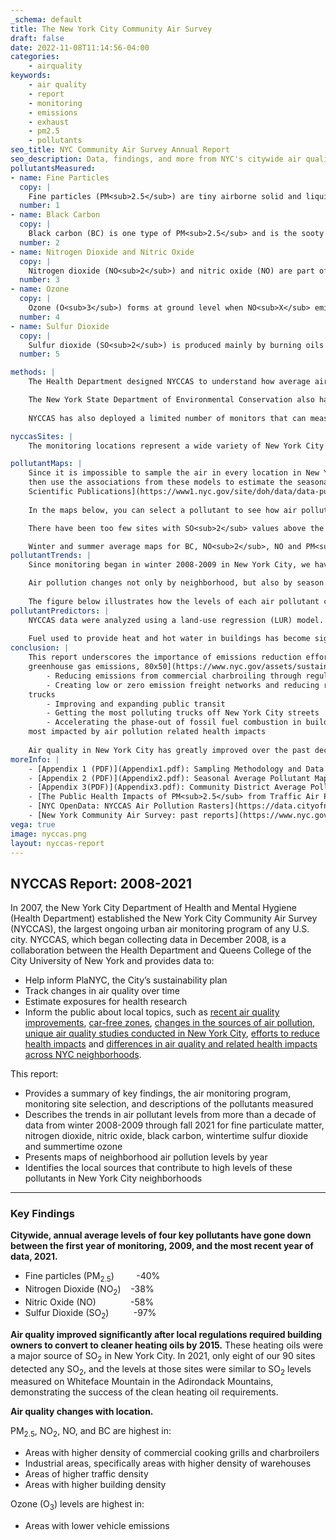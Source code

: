 ```yaml
---
_schema: default
title: The New York City Community Air Survey
draft: false
date: 2022-11-08T11:14:56-04:00
categories:
    - airquality
keywords:
    - air quality
    - report
    - monitoring
    - emissions
    - exhaust
    - pm2.5
    - pollutants
seo_title: NYC Community Air Survey Annual Report
seo_description: Data, findings, and more from NYC's citywide air quality monitoring program.
pollutantsMeasured:
- name: Fine Particles
  copy: | 
    Fine particles (PM<sub>2.5</sub>) are tiny airborne solid and liquid particles less than 2.5 microns in diameter. PM<sub>2.5</sub> is the most harmful urban air pollutant. It is small enough to penetrate deep into the lungs and enter the bloodstream, which can worsen lung and heart disease and lead to hospital admissions and premature deaths. PM<sub>2.5</sub> can either be directly emitted or formed in the atmosphere from other pollutants. Fuel combustion in vehicles, boilers in buildings, power plants, construction equipment, marine vessels and commercial cooking are all common sources of PM<sub>2.5</sub>. Between 20% and 30% of the PM<sub>2.5</sub> in New York City's air comes from sources in areas upwind from the city, such as coal-burning power plants in the Midwest.
  number: 1
- name: Black Carbon
  copy: |
    Black carbon (BC) is one type of PM<sub>2.5</sub> and is the sooty black material emitted from gas and diesel engines, coal-fired power plants and other sources that burn fossil fuels. It comprises up to 20% of fine particulate matter in New York City. Unlike other fine particles, BC is primarily from local sources. Inhalation of BC is associated with health problems, including respiratory and cardiovascular disease, cancer and birth defects. BC also contributes to climate change by altering the patterns of rain and clouds.
  number: 2
- name: Nitrogen Dioxide and Nitric Oxide
  copy: |
    Nitrogen dioxide (NO<sub>2</sub>) and nitric oxide (NO) are part of a group of pollutants called "oxides of nitrogen" (NO<sub>X</sub>). Exposures to NO<sub>X</sub> are linked to increased emergency department visits and hospitalizations for respiratory conditions, particularly asthma. NO<sub>X</sub> also reacts with other compounds in the atmosphere to form PM<sub>2.5</sub> and ozone. A variety of combustion sources produce NO<sub>X</sub> in New York City, including motor vehicles, buildings, marine vessels and construction equipment.
  number: 3
- name: Ozone
  copy: |
    Ozone (O<sub>3</sub>) forms at ground level when NO<sub>X</sub> emissions combine with sunlight and other airborne pollutants. Measured O<sub>3</sub> concentrations are often highest in the summer and downwind from areas with high NO<sub>X</sub> emissions, such as places with high traffic density. In areas with heavy traffic, NO<sub>X</sub> reacts with any ground-level O<sub>3</sub> to reduce O<sub>3</sub> concentrations. As a result, NYCCAS has measured lower O<sub>3</sub> levels near roadways, in city centers and in other areas of high NO<sub>X</sub> emissions density. Higher levels of O<sub>3</sub> are seen in areas away from dense traffic and building emissions.
  number: 4
- name: Sulfur Dioxide
  copy: |
    Sulfur dioxide (SO<sub>2</sub>) is produced mainly by burning oils with high sulfur content, such as No. 4 and No. 6 oil (also known as residual fuel oil), or high-sulfur No. 2 oil. The primary use of fuel oil in NYC is to heat buildings and water, which is why we only monitor it in the winter. Some high-sulfur oil is also used to generate electricity and power marine vessels. SO<sub>2</sub> exposures can worsen lung diseases, causing hospitalizations and emergency department visits for asthma and other respiratory conditions. SO<sub>2</sub> also contributes to the formation of PM<sub>2.5</sub> in the atmosphere, resulting in PM<sub>2.5</sub> exposures downwind of SO<sub>2</sub> emissions.
  number: 5

methods: |
    The Health Department designed NYCCAS to understand how average air pollution levels vary from place to place within New York City. NYCCAS staff mount samplers on street light poles 10 to 12 feet off the ground along residential and commercial streets and in parks. The monitors use a small battery-powered pump and filters to collect air samples. Our air samplers are deployed at each NYCCAS site once each season and collect data for a two-week period. Samples are collected in all seasons for NO, NO<sub>2</sub>, PM<sub>2.5</sub> and BC; in the summer for O<sub>3</sub>; and in the winter for SO<sub>2</sub>. For more details on sample collection methods, see [Appendix 1 (PDF)](Appendix1.pdf).

    The New York State Department of Environmental Conservation also has a network of 19 air quality monitors in New York City that are required by the Federal government, but they are mounted on building roofs. We placed our air samplers at street level to measure pollution where people spend time, and where traffic-related pollution levels are usually higher.
    
    NYCCAS has also deployed a limited number of monitors that can measure PM<sub>2.5</sub> levels in real time. These monitors allow us to monitor air pollution as it changes based on the time of day, weather or due to local pollution sources, such as heavy-duty trucks. [Get data on real-time air quality](../realtime/).

nyccasSites: |
    The monitoring locations represent a wide variety of New York City environments – sidewalks, busy streets, parks and quiet neighborhood roads. Most of the sites (80%) were chosen by the Health Department to ensure representation in all types of neighborhoods, including residential, commercial and industrial areas. The locations vary in how many trees they have and in the density of traffic and buildings. The remaining sites were selected because they are near potentially high-emission locations that were not captured in the initial assignment. These include Times Square, the Port Authority Bus Terminal and the entrance to the Holland Tunnel. The number of sites has changed over the years as we have learned about air quality in our city. In 2021, we monitored 78 routine locations and an additional 15 sites in low-income neighborhoods that would benefit from additional monitoring to understand potential sources of emissions. We refer to these as Environmental Justice Sites, in <span style="font-weight:bold; color:green">green</span> on the map. [More about monitoring at Environmental Justice Sites](../../../data-stories/AQsnapshots/).

pollutantMaps: |
    Since it is impossible to sample the air in every location in New York City, we monitor representative sites to determine how pollution levels vary in relation to traffic, buildings, trees and other neighborhood factors. We use NYCCAS monitoring data along with data on land use, traffic, building emissions and other neighborhood factors around the monitors to build a land-use regression (LUR) model. We
    then use the associations from these models to estimate the seasonal average air pollution levels at locations across the city, including places where no NYCCAS measurements were collected. For more details on emission source data, see [Appendix 1 (PDF)](Appendix1.pdf). For more details on the analysis methods, see []NYCCAS
    Scientific Publications](https://www1.nyc.gov/site/doh/data/data-publications/air-quality-nyc-community-air-survey.page#nyccas-pubs).
    
    In the maps below, you can select a pollutant to see how air pollution is distributed throughout the city and how it has changed over time. The city’s air quality has changed significantly since NYCCAS began monitoring, as can be seen in the maps below. The levels of BC, NO<sub>2</sub>, NO, SO<sub>2</sub> and PM<sub>2.5</sub> have been significantly reduced citywide. The areas where we see the highest levels of these pollutants has also shifted.</p> <p>Over time, there are better data available for us to understand the relationships between land use and pollution, and the air pollution patterns have shifted as the city changes. Although industrial land use has been a primary indicator of BC, NO, NO<sub>2</sub> and PM<sub>2.5</sub> pollution in the past, in the most recent years of data we see evidence that density of warehouses with loading docks better explains the difference in pollution levels between neighborhoods.  Areas with a density of warehouses, such as Newtown Creek area in Queens and Brooklyn, near JFK airport, Sunset Park in Brooklyn and Hunts Point in the Bronx, higher levels of pollution.

    There have been too few sites with SO<sub>2</sub> values above the detection limit for us to include data after winter 2017-2018 in these maps and charts. SO<sub>2</sub> levels have gone down dramatically since  [Local Law 43 of 2010 prohibited the burning of heavy fuel oil (No. 6) in New York City buildings (PDF)](https://www1.nyc.gov/assets/dep/downloads/pdf/air/local-law-43-biodiesel-fuel-requirement.pdf). Historical maps for SO<sub>2</sub> and other pollutants are available by clicking on the “All years” button below.

    Winter and summer average maps for BC, NO<sub>2</sub>, NO and PM<sub>2.5</sub> are available in [Appendix 2 (PDF)](Appendix2.pdf).
pollutantTrends: |
    Since monitoring began in winter 2008-2009 in New York City, we have seen a decrease in most of the air pollutants we measure. However, the concentrations of NO<sub>2</sub>, NO and PM<sub>2.5</sub> continue to be higher in industrial zones with more diesel truck traffic, neighborhoods with large numbers of restaurants, and areas of higher traffic and building density.

    Air pollution changes not only by neighborhood, but also by season. Some pollutants are highest in certain seasons of the year because of either weather patterns or emissions sources. For example, O<sub>3</sub> is produced when NO and NO<sub>2</sub> and other airborne pollutants react in the presence of heat and sunlight. Therefore, we only monitor O<sub>3</sub> in the summer when direct sunlight is highest and days are longer.
    
    The figure below illustrates how the levels of each air pollutant change by season from winter 2008-2009 to fall 2021. We compare trends among locations with high, medium and low densities of the most common sources of each pollutant.
pollutantPredictors: |
    NYCCAS data were analyzed using a land-use regression (LUR) model. LUR models estimate associations among pollution levels, average traffic, building emissions, land use and other neighborhood factors around the monitoring sites. The pollution sources that contribute most to differences in concentrations of NO, NO<sub>2</sub>, BC, and PM<sub>2.5</sub> across NYC are listed in the table below. SO<sub>2</sub> is now so low in NYC that it is not possible to build a LUR model for the most recent years of data.
    
    Fuel used to provide heat and hot water in buildings has become significantly cleaner under state and local regulations requiring use of cleaner burning fuels. As a result, commercial charbroiling and grilling operations have become a more important source of PM<sub>2.5</sub> emissions over the past several years. The number of commercial cooking charbroilers and grills in an area now explains PM<sub>2.5</sub> and Black Carbon differences among neighborhoods better than building emissions. For more information on these changes, see [Tracking changes in New York City's sources of air pollution](../../data-stories/aq-cooking).
conclusion: |
    This report underscores the importance of emissions reduction efforts over the past decade and highlights the continued need to reduce emissions citywide. The City’s sustainability plan, PlaNYC, and its [roadmap to reduce
    greenhouse gas emissions, 80x50](https://www.nyc.gov/assets/sustainability/downloads/pdf/publications/New%20York%20City's%20Roadmap%20to%2080%20x%2050_Final.pdf), have already and will continue to improve air quality, providing important public health benefits to all New Yorkers. These strategies and measures include:
        - Reducing emissions from commercial charbroiling through regulations and technical support to restaurants
        - Creating low or zero emission freight networks and reducing reliance on
    trucks
        - Improving and expanding public transit
        - Getting the most polluting trucks off New York City streets
        - Accelerating the phase-out of fossil fuel combustion in buildings focusing on the communities
    most impacted by air pollution related health impacts
    
    Air quality in New York City has greatly improved over the past decade and will continue to improve with efforts to control emissions from the most important sources.
moreInfo: |
    - [Appendix 1 (PDF)](Appendix1.pdf): Sampling Methodology and Data Sources for Emissions Indicators.
    - [Appendix 2 (PDF)](Appendix2.pdf): Seasonal Average Pollutant Maps.
    - [Appendix 3(PDF)](Appendix3.pdf): Community District Average Pollution Levels.
    - [The Public Health Impacts of PM<sub>2.5</sub> from Traffic Air Pollution data story](../../data-stories/traffic-and-air-pollution).
    - [NYC OpenData: NYCCAS Air Pollution Rasters](https://data.cityofnewyork.us/Environment/NYCCAS-Air-Pollution-Rasters/q68s-8qxv).
    - [New York Community Air Survey: past reports](https://www.nyc.gov/site/doh/data/data-sets/air-quality-nyc-community-air-survey.page)
vega: true
image: nyccas.png
layout: nyccas-report
---
```

## NYCCAS Report: 2008-2021

In 2007, the New York City Department of Health and Mental Hygiene (Health Department) established the New York City Community Air Survey (NYCCAS), the largest ongoing urban air monitoring program of any U.S. city. NYCCAS, which began collecting data in December 2008, is a collaboration between the Health Department and Queens College of the City University of New York and provides data to:

* Help inform PlaNYC, the City’s sustainability plan
* Track changes in air quality over time
* Estimate exposures for health research
* Inform the public about local topics, such as&nbsp;[recent air quality improvements](https://a816-dohbesp.nyc.gov/IndicatorPublic/beta/data-stories/breatheeasy/), [car-free zones](https://a816-dohbesp.nyc.gov/IndicatorPublic/beta/data-stories/aqts/), [changes in the sources of air pollution](https://a816-dohbesp.nyc.gov/IndicatorPublic/beta/data-stories/aq-cooking/), [unique air quality studies conducted in New York City](https://a816-dohbesp.nyc.gov/IndicatorPublic/beta/data-stories/aqsnapshots/), [efforts to reduce health impacts](https://a816-dohbesp.nyc.gov/IndicatorPublic/beta/data-stories/hia/) and [differences in air quality and related health impacts across NYC neighborhoods](https://a816-dohbesp.nyc.gov/IndicatorPublic/beta/data-stories/aq2/).

This report:

* Provides a summary of key findings, the air monitoring program, monitoring site selection, and descriptions of the pollutants measured
* Describes the trends in air pollutant levels from more than a decade of data from winter 2008-2009 through fall 2021 for fine particulate matter, nitrogen dioxide, nitric oxide, black carbon, wintertime sulfur dioxide and summertime ozone
* Presents maps of neighborhood air pollution levels by year
* Identifies the local sources that contribute to high levels of these pollutants in New York City neighborhoods

---

### Key Findings

**Citywide, annual average levels of four key pollutants have gone down between the first year of monitoring, 2009, and the most recent year of data, 2021.**

* Fine particles (PM<sub>2.5</sub>)&nbsp; &nbsp; &nbsp; &nbsp; &nbsp;-40%
* Nitrogen Dioxide (NO<sub>2</sub>)&nbsp; &nbsp; -38%
* Nitric Oxide (NO)&nbsp; &nbsp; &nbsp; &nbsp; &nbsp; &nbsp; &nbsp; -58%
* Sulfur Dioxide (SO<sub>2</sub>)&nbsp; &nbsp; &nbsp; &nbsp; &nbsp; -97%

**Air quality improved significantly after local regulations required building owners to convert to cleaner heating oils by 2015.** These heating oils were a major source of SO<sub>2</sub> in New York City. In 2021, only eight of our 90 sites detected any SO<sub>2</sub>, and the levels at those sites were similar to SO<sub>2</sub> levels measured on Whiteface Mountain in the Adirondack Mountains, demonstrating the success of the clean heating oil requirements.

**Air quality changes with location.**

PM<sub>2.5</sub>, NO<sub>2</sub>, NO, and BC are highest in:

* Areas with higher density of commercial cooking grills and charbroilers
* Industrial areas, specifically areas with higher density of warehouses
* Areas of higher traffic density
* Areas with higher building density

Ozone (O<sub>3</sub>) levels are highest in:

* Areas with lower vehicle emissions